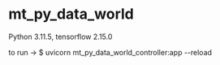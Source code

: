 # mt_py_data_world

Python 3.11.5, tensorflow 2.15.0

to run ->  $ uvicorn mt_py_data_world_controller:app --reload 